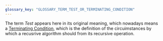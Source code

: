 ```yaml
---
glossary_key: "GLOSSARY_TERM_TEST_OR_TERMINATING_CONDITION"
---
```


The term _Test_ appears here in its original meaning, which nowadays means a [Terminating Condition](glossary/terminating-condition), which is the definition of the circuimstances by which a recusrive algorithm should from its recursive operation.
